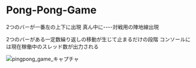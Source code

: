 # Pong-Pong-Game
2つのバーが一番左の上下に出現
真ん中に----対戦用の陣地線出現

2つのバーがある一定数繰り返しの移動が生じて止まるだけの段階
コンソールには現在稼働中のスレッド数が出力される

![pingpong_game_キャプチャ](https://user-images.githubusercontent.com/39981286/129738578-ad0f5df3-b3d7-4de3-8f65-660cd5951e18.PNG)
